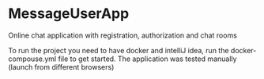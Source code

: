 # MessageUserApp
Online chat application with registration, authorization and chat rooms

To run the project you need to have docker and intelliJ idea, 
run the docker-compouse.yml file to get started. 
The application was tested manually (launch from different browsers)

